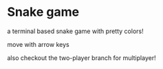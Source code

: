 # Snake game

a terminal based snake game with pretty colors!

move with arrow keys

also checkout the two-player branch for multiplayer!